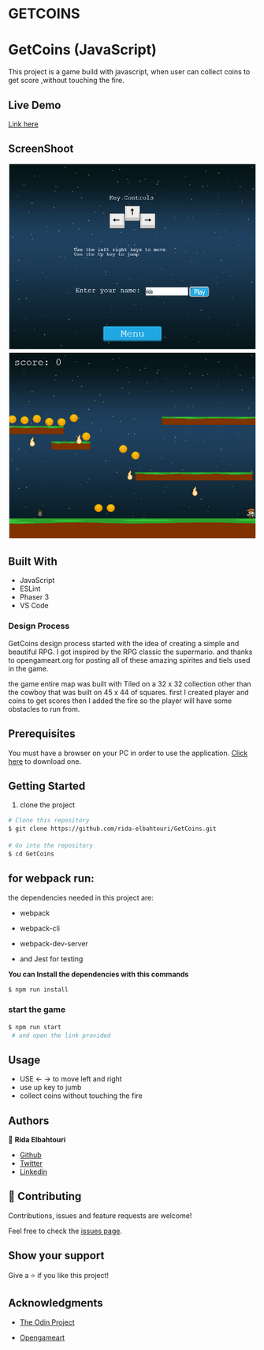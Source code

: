 # GETCOINS

# GetCoins (JavaScript)

This project is a game build with javascript, when user can collect coins to get score ,without touching the fire.

## Live Demo

[Link here](https://peaceful-aryabhata-69b861.netlify.app/)

## ScreenShoot

![screenshoot](dist/assets/images/screenshot1.PNG)
![screenshoot](dist/assets/images/screenshot2.PNG)

## Built With

- JavaScript
- ESLint
- Phaser 3
- VS Code

### Design Process

GetCoins design process started with the idea of creating a simple and beautiful RPG.  I got inspired by the RPG classic the supermario. and thanks to opengameart.org  for posting all of these amazing spirites and tiels  used in the game.

the game entire map was built with Tiled on a 32 x 32 collection other than the cowboy that was built on 45 x 44   of squares.
first I created player and coins to get scores then I added the fire so the player will have some obstacles to run from.

## Prerequisites

You must have a browser on your PC in order to use the application. [Click here](https://www.mozilla.org/en-US/firefox/new/) to download one.

## Getting Started

1. clone the project

```bash
# Clone this repository
$ git clone https://github.com/rida-elbahtouri/GetCoins.git

# Go into the repository
$ cd GetCoins


```

## for webpack run:

the dependencies needed in this project are:

- webpack
- webpack-cli
- webpack-dev-server

- and Jest for testing

**You can Install the dependencies with this commands**

```bash
$ npm run install

```
### start the game
```bash 
$ npm run start
 # and open the link provided 
```
## Usage

- USE <-  -> to move left and right 
- use up key to jumb
- collect coins without touching the fire

## Authors

👤 **Rida Elbahtouri**

- [Github](https://github.com/rida-elbahtouri)
- [Twitter](https://twitter.com/RElbahtouri)
- [Linkedin](https://www.linkedin.com/in/rida-elbahtouri/)

## 🤝 Contributing

Contributions, issues and feature requests are welcome!

Feel free to check the <a href="https://github.com/rida-elbahtouri/WeatherApp/issues" target="_blank">issues page</a>.

## Show your support

Give a ⭐️ if you like this project!

## Acknowledgments

- <a href="https://www.theodinproject.com/" target="_blank">The Odin Project</a>

- <a href="https://www.opengameart.org" target="_blank">Opengameart</a>
